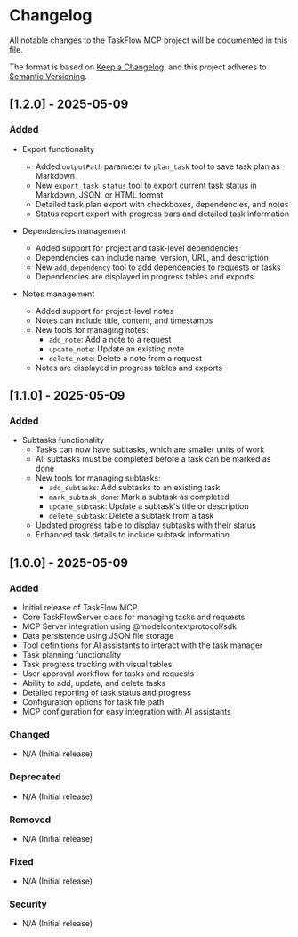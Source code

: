 # Changelog

All notable changes to the TaskFlow MCP project will be documented in this file.

The format is based on [Keep a Changelog](https://keepachangelog.com/en/1.0.0/),
and this project adheres to [Semantic Versioning](https://semver.org/spec/v2.0.0.html).

## [1.2.0] - 2025-05-09

### Added

- Export functionality
  - Added `outputPath` parameter to `plan_task` tool to save task plan as Markdown
  - New `export_task_status` tool to export current task status in Markdown, JSON, or HTML format
  - Detailed task plan export with checkboxes, dependencies, and notes
  - Status report export with progress bars and detailed task information

- Dependencies management
  - Added support for project and task-level dependencies
  - Dependencies can include name, version, URL, and description
  - New `add_dependency` tool to add dependencies to requests or tasks
  - Dependencies are displayed in progress tables and exports

- Notes management
  - Added support for project-level notes
  - Notes can include title, content, and timestamps
  - New tools for managing notes:
    - `add_note`: Add a note to a request
    - `update_note`: Update an existing note
    - `delete_note`: Delete a note from a request
  - Notes are displayed in progress tables and exports

## [1.1.0] - 2025-05-09

### Added

- Subtasks functionality
  - Tasks can now have subtasks, which are smaller units of work
  - All subtasks must be completed before a task can be marked as done
  - New tools for managing subtasks:
    - `add_subtasks`: Add subtasks to an existing task
    - `mark_subtask_done`: Mark a subtask as completed
    - `update_subtask`: Update a subtask's title or description
    - `delete_subtask`: Delete a subtask from a task
  - Updated progress table to display subtasks with their status
  - Enhanced task details to include subtask information

## [1.0.0] - 2025-05-09

### Added

- Initial release of TaskFlow MCP
- Core TaskFlowServer class for managing tasks and requests
- MCP Server integration using @modelcontextprotocol/sdk
- Data persistence using JSON file storage
- Tool definitions for AI assistants to interact with the task manager
- Task planning functionality
- Task progress tracking with visual tables
- User approval workflow for tasks and requests
- Ability to add, update, and delete tasks
- Detailed reporting of task status and progress
- Configuration options for task file path
- MCP configuration for easy integration with AI assistants

### Changed

- N/A (Initial release)

### Deprecated

- N/A (Initial release)

### Removed

- N/A (Initial release)

### Fixed

- N/A (Initial release)

### Security

- N/A (Initial release)
